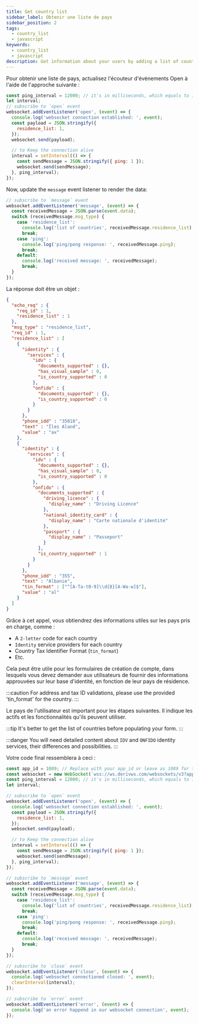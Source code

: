 ```yaml
---
title: Get country list
sidebar_label: Obtenir une liste de pays
sidebar_position: 2
tags:
  - country_list
  - javascript
keywords:
  - country_list
  - javascript
description: Get information about your users by adding a list of countries to your trading app. Learn how to do that with this JavaScript API example.
---
```


<!-- :::caution
You can learn more about countries [here](/docs/terminology/trading/residence-list)
::: -->

Pour obtenir une liste de pays, actualisez l'écouteur d'événements Open à l'aide de l'approche suivante :

```js title="index.js" showLineNumbers
const ping_interval = 12000; // it's in milliseconds, which equals to 120 seconds
let interval;
// subscribe to `open` event
websocket.addEventListener('open', (event) => {
  console.log('websocket connection established: ', event);
  const payload = JSON.stringify({
    residence_list: 1,
  });
  websocket.send(payload);

  // to Keep the connection alive
  interval = setInterval(() => {
    const sendMessage = JSON.stringify({ ping: 1 });
    websocket.send(sendMessage);
  }, ping_interval);
});
```

Now, update the `message` event listener to render the data:

```js title="index.js" showLineNumbers
// subscribe to `message` event
websocket.addEventListener('message', (event) => {
  const receivedMessage = JSON.parse(event.data);
  switch (receivedMessage.msg_type) {
    case 'residence_list':
      console.log('list of countries', receivedMessage.residence_list);
      break;
    case 'ping':
      console.log('ping/pong response: ', receivedMessage.ping);
      break;
    default:
      console.log('received message: ', receivedMessage);
      break;
  }
});
```

La réponse doit être un objet :

```json showLineNumbers
{
  "echo_req" : {
    "req_id" : 1,
    "residence_list" : 1
  },
  "msg_type" : "residence_list",
  "req_id" : 1,
  "residence_list" : [
    {
      "identity" : {
        "services" : {
          "idv" : {
            "documents_supported" : {},
            "has_visual_sample" : 0,
            "is_country_supported" : 0
          },
          "onfido" : {
            "documents_supported" : {},
            "is_country_supported" : 0
          }
        }
      },
      "phone_idd" : "35818",
      "text" : "Îles Aland",
      "value" : "ax"
    },
    {
      "identity" : {
        "services" : {
          "idv" : {
            "documents_supported" : {},
            "has_visual_sample" : 0,
            "is_country_supported" : 0
          },
          "onfido" : {
            "documents_supported" : {
              "driving_licence" : {
                "display_name" : "Driving Licence"
              },
              "national_identity_card" : {
                "display_name" : "Carte nationale d'identité"
              },
              "passport" : {
                "display_name" : "Passeport"
              }
            },
            "is_country_supported" : 1
          }
        }
      },
      "phone_idd" : "355",
      "text" : "Albanie",
      "tin_format" : ["^[A-Ta-t0-9]\\d{8}[A-Wa-w]$"],
      "value" : "al"
    }
  ]
}
```

Grâce à cet appel, vous obtiendrez des informations utiles sur les pays pris en charge, comme :

- A `2-letter` code for each country
- `Identity` service providers for each country
- Country Tax Identifier Format (`tin_format`)
- Etc.

Cela peut être utile pour les formulaires de création de compte, dans lesquels vous devez demander aux utilisateurs de fournir des informations approuvées sur leur base d'identité, en fonction de leur pays de résidence.

:::caution
For address and tax ID validations, please use the provided 'tin_format' for the country.
:::

Le pays de l'utilisateur est important pour les étapes suivantes. Il indique les actifs et les fonctionnalités qu'ils peuvent utiliser.

:::tip
It's better to get the list of countries before populating your form.
:::

:::danger
You will need detailed content about `IDV` and `ONFIDO` identity services, their differences and possibilities.
:::

Votre code final ressemblera à ceci :

```js title="index.js" showLineNumbers
const app_id = 1089; // Replace with your app_id or leave as 1089 for testing.
const websocket = new WebSocket(`wss://ws.derivws.com/websockets/v3?app_id=${app_id}`);
const ping_interval = 12000; // it's in milliseconds, which equals to 120 seconds
let interval;

// subscribe to `open` event
websocket.addEventListener('open', (event) => {
  console.log('websocket connection established: ', event);
  const payload = JSON.stringify({
    residence_list: 1,
  });
  websocket.send(payload);

  // to Keep the connection alive
  interval = setInterval(() => {
    const sendMessage = JSON.stringify({ ping: 1 });
    websocket.send(sendMessage);
  }, ping_interval);
});

// subscribe to `message` event
websocket.addEventListener('message', (event) => {
  const receivedMessage = JSON.parse(event.data);
  switch (receivedMessage.msg_type) {
    case 'residence_list':
      console.log('list of countries', receivedMessage.residence_list);
      break;
    case 'ping':
      console.log('ping/pong response: ', receivedMessage.ping);
      break;
    default:
      console.log('received message: ', receivedMessage);
      break;
  }
});

// subscribe to `close` event
websocket.addEventListener('close', (event) => {
  console.log('websocket connectioned closed: ', event);
  clearInterval(interval);
});

// subscribe to `error` event
websocket.addEventListener('error', (event) => {
  console.log('an error happend in our websocket connection', event);
});
```
